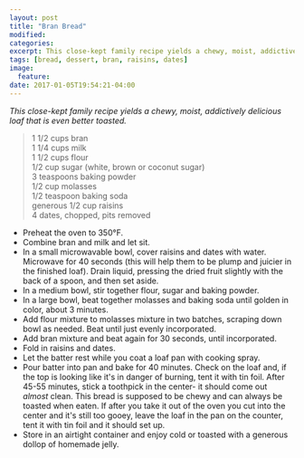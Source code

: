 ```yaml
---
layout: post
title: "Bran Bread"
modified:
categories:
excerpt: This close-kept family recipe yields a chewy, moist, addictively delicious loaf that is even better toasted.
tags: [bread, dessert, bran, raisins, dates]
image:
  feature:
date: 2017-01-05T19:54:21-04:00
---
```


*This close-kept family recipe yields a chewy, moist, addictively delicious loaf that is even better toasted.*

> 1 1/2 cups bran     
> 1 1/4 cups milk     
> 1 1/2 cups flour     
> 1/2 cup sugar (white, brown or coconut sugar)     
> 3 teaspoons baking powder     
> 1/2 cup molasses     
> 1/2 teaspoon baking soda     
> generous 1/2 cup raisins     
> 4 dates, chopped, pits removed     

* Preheat the oven to 350°F.
* Combine bran and milk and let sit.
* In a small microwavable bowl, cover raisins and dates with water. Microwave for 40 seconds (this will help them to be plump and juicier in the finished loaf). Drain liquid, pressing the dried fruit slightly with the back of a spoon, and then set aside.
* In a medium bowl, stir together flour, sugar and baking powder.
* In a large bowl, beat together molasses and baking soda until golden in color, about 3 minutes.
* Add flour mixture to molasses mixture in two batches, scraping down bowl as needed. Beat until just evenly incorporated.
* Add bran mixture and beat again for 30 seconds, until incorporated.
* Fold in raisins and dates.
* Let the batter rest while you coat a loaf pan with cooking spray.
* Pour batter into pan and bake for 40 minutes. Check on the loaf and, if the top is looking like it's in danger of burning, tent it with tin foil. After 45-55 minutes, stick a toothpick in the center- it should come out *almost* clean. This bread is supposed to be chewy and can always be toasted when eaten. If after you take it out of the oven you cut into the center and it's still too gooey, leave the loaf in the pan on the counter, tent it with tin foil and it should set up.
* Store in an airtight container and enjoy cold or toasted with a generous dollop of homemade jelly.
